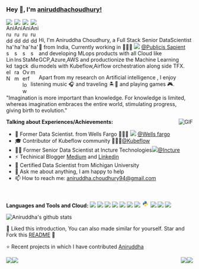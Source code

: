 ### Hey 👋, I'm [aniruddhachoudhury!](https://github.com/aniruddhachoudhury)


<a href="https://www.linkedin.com/in/aniruddha-choudhury-5a34b511b/">
  <img align="left" alt="Aniruddha's LinkdeIN" width="22px" src="https://cdn.jsdelivr.net/npm/simple-icons@v3/icons/linkedin.svg" />
</a>
<a href="https://instagram.com/aniruddha_chou?igshid=b8q8n59hmpuz">
  <img align="left" alt="Aniruddha's Instagram" width="22px" src="https://cdn.jsdelivr.net/npm/simple-icons@v3/icons/instagram.svg" />
</a>
<a href="https://stackoverflow.com/users/9318797/aniruddha-choudhury">
  <img align="left" alt="Aniruddha's StackOverflow" width="22px" src="https://cdn.jsdelivr.net/npm/simple-icons@v3/icons/stackoverflow.svg" />
</a>
<a href="https://medium.com/@aniruddha.choudhury94">
  <img align="left" alt="Aniruddha's Medium" width="22px" src="https://cdn.jsdelivr.net/npm/simple-icons@v3/icons/medium.svg" />
</a>
<br />
<br />

Hi, I'm Aniruddha Choudhury, a Full Stack Senior DataScientist  🚀 from India, Currently working  in 🙍🏽‍♂️ <code><img height="20" src="https://github.com/aniruddhachoudhury/Credit-Risk-Model/blob/master/ps-logo-NEW.svg"></code> [@Publicis Sapient](https://www.publicissapient.com/) and developing MLops products with all Cloud like GCP,Azure,AWS and productionize the Machine Learning models with Kubeflow,Airflow orchestration along side TFX.   

Apart from my research on Artificial intelligence , I enjoy listening music 🎧 and traveling 🏝️🗻 and playing games 🎮.

"Imagination is more important than knowledge. For knowledge is limited, whereas imagination embraces the entire world, stimulating progress, giving birth to evolution." 

  <img align="right" alt="GIF" src="https://media.giphy.com/media/CVtNe84hhYF9u/giphy.gif" />


**Talking about Experiences/Achievements:**

- 🥇 Former  Data Scientist. from Wells Fargo 👨🏽‍💻 <code><img height="20" src="https://github.com/aniruddhachoudhury/Credit-Risk-Model/blob/master/Wells_Fargo_Bank_logotype_logo_3D.jpg"></code> [@Wells fargo](https://www.wellsfargo.com/)
- 🎓 Contributor of Kubeflow community 👨🏽‍💼[@Kubeflow](https://www.kubeflow.org/) 
- 👨‍💻 Former Senior Data Scientist at Incture Technologies<code><img height="20" src="https://github.com/aniruddhachoudhury/Credit-Risk-Model/blob/master/incture-technologies_owler_20160227_014455_original.png"></code>[@Incture](https://incture.com/)
- ⚡️  Techinical Blogger [Medium](https://medium.com/@aniruddha.choudhury94) and [Linkedin](https://www.linkedin.com/in/aniruddha-choudhury-5a34b511b/)
- 🤝 Certified Data Scientist from Michigan University
- 💬 Ask me about anything, I am happy to help
- 📫 How to reach me: aniruddha.choudhury94@gmail.com

&nbsp;

**Languages and Tools and Cloud:**
<code><img height="20" src="https://github.com/aniruddhachoudhury/Credit-Risk-Model/blob/master/avatar?raw=true"></code>
<code><img height="20" src="https://raw.githubusercontent.com/aniruddhachoudhury/Credit-Risk-Model/master/1024px-Microsoft_Azure_Logo.svg.png"></code>
<code><img height="20" src="https://raw.githubusercontent.com/aniruddhachoudhury/Credit-Risk-Model/master/1*WCsqMt85nMP0DvYv0JnkOA.png"></code>
<code><img height="20" src="https://github.com/aniruddhachoudhury/Credit-Risk-Model/blob/master/Pytorch_logo.png"></code>
<code><img height="20" src="https://github.com/aniruddhachoudhury/Credit-Risk-Model/blob/master/logo.png"></code>
<code><img height="20" src="https://github.com/aniruddhachoudhury/Credit-Risk-Model/blob/master/social_default-1d3b50b1eba4c2b06244425ff0c49570.jpg"></code>
<code><img height="20" src="https://github.com/aniruddhachoudhury/Credit-Risk-Model/blob/master/horizontal-logo-monochromatic-white.png"></code>
<code><img height="20" src="https://raw.githubusercontent.com/github/explore/80688e429a7d4ef2fca1e82350fe8e3517d3494d/topics/python/python.png"></code>
<code><img height="20" src="https://github.com/aniruddhachoudhury/Credit-Risk-Model/blob/master/hM6lnfw8_400x400.jpg"></code>
<code><img height="20" src="https://raw.githubusercontent.com/aniruddhachoudhury/Credit-Risk-Model/master/apple-icon.png"></code>
<code><img height="20" src="https://raw.githubusercontent.com/aniruddhachoudhury/Credit-Risk-Model/master/AirflowLogo.png"></code>

![Aniruddha's github stats](https://github-readme-stats.vercel.app/api?username=aniruddhachoudhury&show_icons=true&hide_border=true)

:pushpin: Liked this introduction, You can also made similar for yourself. Star and Fork this [README](https://github.com/aniruddhachoudhury/aniruddhachoudhury) :pencil:

⭐️ Recent projects in which I have contributed [Aniruddha](https://github.com/aniruddhachoudhury)


<a href="https://github.com/aniruddhachoudhury/Stock-Market-Analysis">
  <img align="left" src="https://github-readme-stats.vercel.app/api/pin/?username=aniruddhachoudhury&repo=Stock-Market-Analysis" />
</a>

<a href="https://github.com/aniruddhachoudhury/BERT-Tutorials">
  <img align="right" src="https://github-readme-stats.vercel.app/api/pin/?username=aniruddhachoudhury&repo=BERT-Tutorials" />
</a>

<a href="https://github.com/aniruddhachoudhury/NLP-Sentiment-Classification">
  <img align="left" src="https://github-readme-stats.vercel.app/api/pin/?username=aniruddhachoudhury&repo=NLP-Sentiment-Classification" />
</a>

<a href="https://github.com/aniruddhachoudhury/Data-Science-Books">
  <img align="right" src="https://github-readme-stats.vercel.app/api/pin/?username=aniruddhachoudhury&repo=Data-Science-Books" />
</a>


